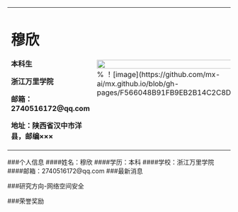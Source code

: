 <table border="0">
  <tr>
    <td width="75%">
      <h1>穆欣</h1>
      <p><b>本科生</b></p>
      <p><b>浙江万里学院</b></p>
      <p><b>邮箱：2740516172@qq.com</b></p>
      <p><b>地址：陕西省汉中市洋县，邮编×××</b></p>
    </td>
    <td width="25%">
      <img src="/zhengjianzhao.jpg" width="100%">      % ！[image](https://github.com/mx-ai/mx.github.io/blob/gh-pages/F566048B91FB9EB2B14C2C8DF201529F.jpg)
    </td>
  </tr>
</table>###个人信息
####姓名：穆欣
####学历：本科
####学校：浙江万里学院
####邮箱：2740516172@qq.com 
###最新消息

###研究方向-网络空间安全

###荣誉奖励

